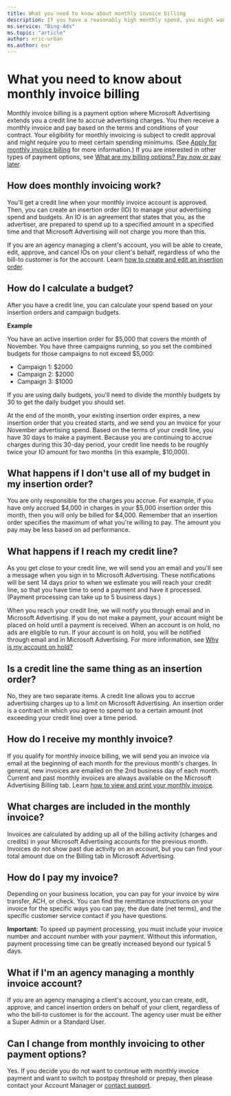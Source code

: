 ```yaml
---
title: What you need to know about monthly invoice billing
description: If you have a reasonably high monthly spend, you might want to consider the monthly invoice option.
ms.service: "Bing-Ads"
ms.topic: "article"
author: eric-urban
ms.author: eur
---
```


# What you need to know about monthly invoice billing

Monthly invoice billing is a payment option where Microsoft Advertising extends you a credit line to accrue advertising charges. You then receive a monthly invoice and pay based on the terms and conditions of your contract. Your eligibility for monthly invoicing is subject to credit approval and might require you to meet certain spending minimums. (See [Apply for monthly invoice billing](./hlp_BA_PROC_MonthlyInvoiceApply.md) for more information.) If you are interested in other types of payment options, see [What are my billing options? Pay now or pay later](./hlp_BA_CONC_HowBillingWorks.md).

## How does monthly invoicing work?

You'll get a credit line when your monthly invoice account is approved. Then, you can create an insertion order (IO) to manage your advertising spend and budgets. An IO is an agreement that states that you, as the advertiser, are prepared to spend up to a specified amount in a specified time and that Microsoft Advertising will not charge you more than this.

If you are an agency managing a client's account, you will be able to create, edit, approve, and cancel IOs on your client's behalf, regardless of who the bill-to customer is for the account. Learn [how to create and edit an insertion order](./hlp_BA_CONC_EIO.md).

## How do I calculate a budget?

After you have a credit line, you can calculate your spend based on your insertion orders and campaign budgets.

**Example**

You have an active insertion order for $5,000 that covers the month of November. You have three campaigns running, so you set the combined budgets for those campaigns to not exceed $5,000:
- Campaign 1: $2000
- Campaign 2: $2000
- Campaign 3: $1000

If you are using daily budgets, you'll need to divide the monthly budgets by 30 to get the daily budget you should set.

At the end of the month, your existing insertion order expires, a new insertion order that you created starts, and we send you an invoice for your November advertising spend. Based on the terms of your credit line, you have 30 days to make a payment. Because you are continuing to accrue charges during this 30-day period, your credit line needs to be roughly twice your IO amount for two months (in this example, $10,000).

## What happens if I don't use all of my budget in my insertion order?

You are only responsible for the charges you accrue. For example, if you have only accrued $4,000 in charges in your $5,000 insertion order this month, then you will only be billed for $4,000. Remember that an insertion order specifies the maximum of what you're willing to pay. The amount you pay may be less based on ad performance.

## What happens if I reach my credit line?

As you get close to your credit line, we will send you an email and you'll see a message when you sign in to Microsoft Advertising. These notifications will be sent 14 days prior to when we estimate you will reach your credit line, so that you have time to send a payment and have it processed. (Payment processing can take up to 5 business days.)

When you reach your credit line, we will notify you through email and in Microsoft Advertising. If you do not make a payment, your account might be placed on hold until a payment is received. When an account is on hold, no ads are eligible to run. If your account is on hold, you will be notified through email and in Microsoft Advertising. For more information, see [Why is my account on hold?](./hlp_BA_PROC_AlertAcctHold.md)

## Is a credit line the same thing as an insertion order?

No, they are two separate items. A credit line allows you to accrue advertising charges up to a limit on Microsoft Advertising. An insertion order is a contract in which you agree to spend up to a certain amount (not exceeding your credit line) over a time period.

## How do I receive my monthly invoice?

If you qualify for monthly invoice billing, we will send you an invoice via email at the beginning of each month for the previous month's charges. In general, new invoices are emailed on the 2nd business day of each month. Current and past monthly invoices are always available on the Microsoft Advertising Billing tab. Learn  [how to view and print your monthly invoice](./hlp_BA_PROC_ViewBillingPg.md).

## What charges are included in the monthly invoice?

Invoices are calculated by adding up all of the billing activity (charges and credits) in your Microsoft Advertising accounts for the previous month. Invoices do not show past due activity on an account, but you can find your total amount due on the Billing tab in Microsoft Advertising.

## How do I pay my invoice?

Depending on your business location, you can pay for your invoice by wire transfer, ACH, or check. You can find the remittance instructions on your invoice for the specific ways you can pay, the due date (net terms), and the specific customer service contact if you have questions.

**Important:** To speed up payment processing, you must include your invoice number and account number with your payment. Without this information, payment processing time can be greatly increased beyond our typical 5 days.

## What if I'm an agency managing a monthly invoice account?

If you are an agency managing a client's account, you can create, edit, approve, and cancel insertion orders on behalf of your client, regardless of who the bill-to customer is for the account. The agency user must be either a Super Admin or a Standard User.

## Can I change from monthly invoicing to other payment options?

Yes. If you decide you do not want to continue with monthly invoice payment and want to switch to postpay threshold or prepay, then please contact your Account Manager or [contact support](https://go.microsoft.com/fwlink?LinkId=398371).


